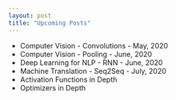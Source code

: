 ```yaml
---
layout: post
title: "Upcoming Posts"
---
```


*   Computer Vision - Convolutions - May, 2020
*   Computer Vision - Pooling - June, 2020
*   Deep Learning for NLP - RNN - June, 2020
*   Machine Translation - Seq2Seq - July, 2020
*   Activation Functions in Depth
*   Optimizers in Depth

